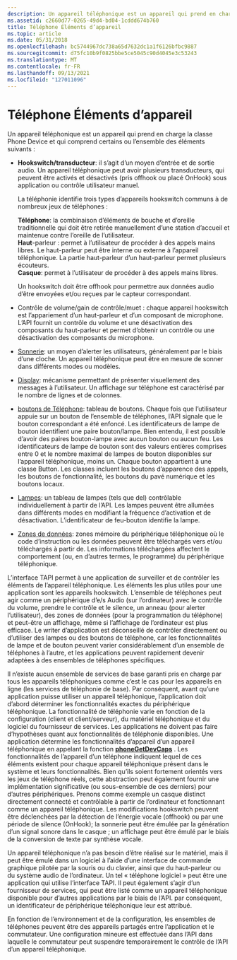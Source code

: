 ```yaml
---
description: Un appareil téléphonique est un appareil qui prend en charge la classe d’appareil téléphonique et qui comprend des hookswitches, des téléphones, des mains et des casques.
ms.assetid: c2660d77-0265-49d4-bd04-1cddd674b760
title: Téléphone Éléments d’appareil
ms.topic: article
ms.date: 05/31/2018
ms.openlocfilehash: bc5744967dc738a65d7632dc1a1f6126bfbc9887
ms.sourcegitcommit: d75fc10b9f0825bbe5ce5045c90d4045e3c53243
ms.translationtype: MT
ms.contentlocale: fr-FR
ms.lasthandoff: 09/13/2021
ms.locfileid: "127011096"
---
```

# <a name="phone-device-elements"></a>Téléphone Éléments d’appareil

Un appareil téléphonique est un appareil qui prend en charge la classe Phone Device et qui comprend certains ou l’ensemble des éléments suivants :

-   **Hookswitch/transducteur**: il s’agit d’un moyen d’entrée et de sortie audio. Un appareil téléphonique peut avoir plusieurs transducteurs, qui peuvent être activés et désactivés (pris offhook ou placé OnHook) sous application ou contrôle utilisateur manuel.

    La téléphonie identifie trois types d’appareils hookswitch communs à de nombreux jeux de téléphones :

     **Téléphone**: la combinaison d’éléments de bouche et d’oreille traditionnelle qui doit être retirée manuellement d’une station d’accueil et maintenue contre l’oreille de l’utilisateur.  
    **Haut**-parleur : permet à l’utilisateur de procéder à des appels mains libres. Le haut-parleur peut être interne ou externe à l’appareil téléphonique. La partie haut-parleur d’un haut-parleur permet plusieurs écouteurs.  
    **Casque**: permet à l’utilisateur de procéder à des appels mains libres.  
    

    Un hookswitch doit être offhook pour permettre aux données audio d’être envoyées et/ou reçues par le capteur correspondant.

-   Contrôle de volume/gain de contrôle/muet : chaque appareil hookswitch est l’appariement d’un haut-parleur et d’un composant de microphone. L’API fournit un contrôle du volume et une désactivation des composants du haut-parleur et permet d’obtenir un contrôle ou une désactivation des composants du microphone.
-   [Sonnerie](ring.md): un moyen d’alerter les utilisateurs, généralement par le biais d’une cloche. Un appareil téléphonique peut être en mesure de sonner dans différents modes ou modèles.
-   [Display](display.md): mécanisme permettant de présenter visuellement des messages à l’utilisateur. Un affichage sur téléphone est caractérisé par le nombre de lignes et de colonnes.
-   [boutons de Téléphone](phone-buttons.md): tableau de boutons. Chaque fois que l’utilisateur appuie sur un bouton de l’ensemble de téléphones, l’API signale que le bouton correspondant a été enfoncé. Les identificateurs de lampe de bouton identifient une paire bouton/lampe. Bien entendu, il est possible d’avoir des paires bouton-lampe avec aucun bouton ou aucun feu. Les identificateurs de lampe de bouton sont des valeurs entières comprises entre 0 et le nombre maximal de lampes de bouton disponibles sur l’appareil téléphonique, moins un. Chaque bouton appartient à une classe Button. Les classes incluent les boutons d’apparence des appels, les boutons de fonctionnalité, les boutons du pavé numérique et les boutons locaux.
-   [Lampes](lamps.md): un tableau de lampes (tels que del) contrôlable individuellement à partir de l’API. Les lampes peuvent être allumées dans différents modes en modifiant la fréquence d’activation et de désactivation. L’identificateur de feu-bouton identifie la lampe.
-   [Zones de données](data-areas.md): zones mémoire du périphérique téléphonique où le code d’instruction ou les données peuvent être téléchargés vers et/ou téléchargés à partir de. Les informations téléchargées affectent le comportement (ou, en d’autres termes, le programme) du périphérique téléphonique.

L’interface TAPI permet à une application de surveiller et de contrôler les éléments de l’appareil téléphonique. Les éléments les plus utiles pour une application sont les appareils hookswitch. L’ensemble de téléphones peut agir comme un périphérique d’e/s Audio (sur l’ordinateur) avec le contrôle du volume, prendre le contrôle et le silence, un anneau (pour alerter l’utilisateur), des zones de données (pour la programmation du téléphone) et peut-être un affichage, même si l’affichage de l’ordinateur est plus efficace. Le writer d’application est déconseillé de contrôler directement ou d’utiliser des lampes ou des boutons de téléphone, car les fonctionnalités de lampe et de bouton peuvent varier considérablement d’un ensemble de téléphones à l’autre, et les applications peuvent rapidement devenir adaptées à des ensembles de téléphones spécifiques.

Il n’existe aucun ensemble de services de base garanti pris en charge par tous les appareils téléphoniques comme c’est le cas pour les appareils en ligne (les services de téléphonie de base). Par conséquent, avant qu’une application puisse utiliser un appareil téléphonique, l’application doit d’abord déterminer les fonctionnalités exactes du périphérique téléphonique. La fonctionnalité de téléphonie varie en fonction de la configuration (client et client/serveur), du matériel téléphonique et du logiciel du fournisseur de services. Les applications ne doivent pas faire d’hypothèses quant aux fonctionnalités de téléphonie disponibles. Une application détermine les fonctionnalités d’appareil d’un appareil téléphonique en appelant la fonction [**phoneGetDevCaps**](/windows/desktop/api/Tapi/nf-tapi-phonegetdevcaps) . Les fonctionnalités de l’appareil d’un téléphone indiquent lequel de ces éléments existent pour chaque appareil téléphonique présent dans le système et leurs fonctionnalités. Bien qu’ils soient fortement orientés vers les jeux de téléphone réels, cette abstraction peut également fournir une implémentation significative (ou sous-ensemble de ces derniers) pour d’autres périphériques. Prenons comme exemple un casque distinct directement connecté et contrôlable à partir de l’ordinateur et fonctionnant comme un appareil téléphonique. Les modifications hookswitch peuvent être déclenchées par la détection de l’énergie vocale (offhook) ou par une période de silence (OnHook); la sonnerie peut être émulée par la génération d’un signal sonore dans le casque ; un affichage peut être émulé par le biais de la conversion de texte par synthèse vocale.

Un appareil téléphonique n’a pas besoin d’être réalisé sur le matériel, mais il peut être émulé dans un logiciel à l’aide d’une interface de commande graphique pilotée par la souris ou du clavier, ainsi que du haut-parleur ou du système audio de l’ordinateur. Un tel « téléphone logiciel » peut être une application qui utilise l’interface TAPI. Il peut également s’agir d’un fournisseur de services, qui peut être listé comme un appareil téléphonique disponible pour d’autres applications par le biais de l’API. par conséquent, un identificateur de périphérique téléphonique leur est attribué.

En fonction de l’environnement et de la configuration, les ensembles de téléphones peuvent être des appareils partagés entre l’application et le commutateur. Une configuration mineure est effectuée dans l’API dans laquelle le commutateur peut suspendre temporairement le contrôle de l’API d’un appareil téléphonique.

 

 




